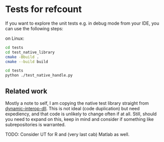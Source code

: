 # Tests for refcount

If you want to explore the unit tests e.g. in debug mode from your IDE, you can use the following steps:

on Linux: 

```sh
cd tests
cd test_native_library
cmake -Bbuild .
cmake --build build
```

```sh
cd tests
python ./test_native_handle.py 
```

## Related work

Mostly a note to self, I am copying the native test library straight from [dynamic-interop-dll](https://github.com/rdotnet/dynamic-interop-dll). This is not ideal (code duplication) but need expediency, and that code is unlikely to change often if at all. Still, should you need to expand on this, keep in mind and consider if something like subrepositories is warranted.

TODO: Consider UT for R and (very last cab) Matlab as well.